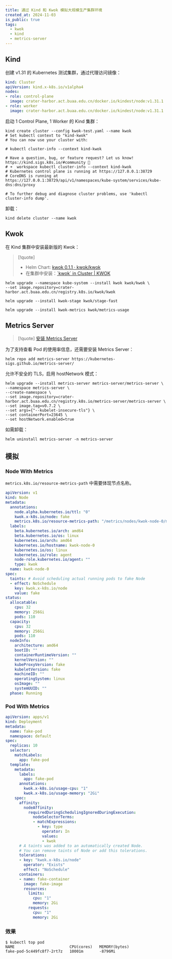 ```yaml
---
title: 通过 Kind 和 Kwok 模拟大规模生产集群环境
created_at: 2024-11-03
is_public: true
tags:
  - kwok
  - kind
  - metrics-server
---
```


## Kind

创建 v1.31 的 Kubernetes 测试集群，通过代理访问镜像：

```yaml
kind: Cluster
apiVersion: kind.x-k8s.io/v1alpha4
nodes:
- role: control-plane
  image: crater-harbor.act.buaa.edu.cn/docker.io/kindest/node:v1.31.1
- role: worker
  image: crater-harbor.act.buaa.edu.cn/docker.io/kindest/node:v1.31.1
```

启动 1 Control Plane, 1 Worker 的 Kind 集群：

```shell
kind create cluster --config kwok-test.yaml --name kwok
# Set kubectl context to "kind-kwok"
# You can now use your cluster with:

# kubectl cluster-info --context kind-kwok

# Have a question, bug, or feature request? Let us know! https://kind.sigs.k8s.io/#community 🙂
# ➜  workspace kubectl cluster-info --context kind-kwok
# Kubernetes control plane is running at https://127.0.0.1:38729
# CoreDNS is running at https://127.0.0.1:38729/api/v1/namespaces/kube-system/services/kube-dns:dns/proxy

# To further debug and diagnose cluster problems, use 'kubectl cluster-info dump'.
```

卸载：

```shell
kind delete cluster --name kwok
```

## Kwok

在 Kind 集群中安装最新版的 Kwok：

> [!quote]
>
> - Helm Chart: [kwok 0.1.1 · kwok/kwok](https://artifacthub.io/packages/helm/kwok/kwok)
> - 在集群中安装：[\`kwok\` in Cluster | KWOK](https://kwok.sigs.k8s.io/docs/user/kwok-in-cluster/)

```shell
helm upgrade --namespace kube-system --install kwok kwok/kwok \
--set image.repository=crater-harbor.act.buaa.edu.cn/registry.k8s.io/kwok/kwok

helm upgrade --install kwok-stage kwok/stage-fast

helm upgrade --install kwok-metrics kwok/metrics-usage
```

## Metrics Server

> [!quote] [安装 Metrics Server](../Helm/%E5%AE%89%E8%A3%85%20Metrics%20Server.md)

为了支持查看 Pod 的使用率信息，还需要安装 Metrics Server：

```shell
helm repo add metrics-server https://kubernetes-sigs.github.io/metrics-server/
```

允许不安全的 TLS，启用 hostNetwork 模式：

```shell
helm upgrade --install metrics-server metrics-server/metrics-server \
--namespace metrics-server \
--create-namespace \
--set image.repository=crater-harbor.act.buaa.edu.cn/registry.k8s.io/metrics-server/metrics-server \
--set image.tag=v0.7.2 \
--set args={"--kubelet-insecure-tls"} \
--set containerPort=23645 \
--set hostNetwork.enabled=true
```

如需卸载：

```shell
helm uninstall metrics-server -n metrics-server
```

## 模拟

### Node With Metrics

`metrics.k8s.io/resource-metrics-path` 中需要体现节点名称。

```yaml
apiVersion: v1
kind: Node
metadata:
  annotations:
    node.alpha.kubernetes.io/ttl: "0"
    kwok.x-k8s.io/node: fake
    metrics.k8s.io/resource-metrics-path: "/metrics/nodes/kwok-node-0/metrics/resource"
  labels:
    beta.kubernetes.io/arch: amd64
    beta.kubernetes.io/os: linux
    kubernetes.io/arch: amd64
    kubernetes.io/hostname: kwok-node-0
    kubernetes.io/os: linux
    kubernetes.io/role: agent
    node-role.kubernetes.io/agent: ""
    type: kwok
  name: kwok-node-0
spec:
  taints: # Avoid scheduling actual running pods to fake Node
  - effect: NoSchedule
    key: kwok.x-k8s.io/node
    value: fake
status:
  allocatable:
    cpu: 32
    memory: 256Gi
    pods: 110
  capacity:
    cpu: 32
    memory: 256Gi
    pods: 110
  nodeInfo:
    architecture: amd64
    bootID: ""
    containerRuntimeVersion: ""
    kernelVersion: ""
    kubeProxyVersion: fake
    kubeletVersion: fake
    machineID: ""
    operatingSystem: linux
    osImage: ""
    systemUUID: ""
  phase: Running
```

### Pod With Metrics

```yaml
apiVersion: apps/v1
kind: Deployment
metadata:
  name: fake-pod
  namespace: default
spec:
  replicas: 10
  selector:
    matchLabels:
      app: fake-pod
  template:
    metadata:
      labels:
        app: fake-pod
      annotations:
        kwok.x-k8s.io/usage-cpu: "1"
        kwok.x-k8s.io/usage-memory: "2Gi"
    spec:
      affinity:
        nodeAffinity:
          requiredDuringSchedulingIgnoredDuringExecution:
            nodeSelectorTerms:
            - matchExpressions:
              - key: type
                operator: In
                values:
                - kwok
      # A taints was added to an automatically created Node.
      # You can remove taints of Node or add this tolerations.
      tolerations:
      - key: "kwok.x-k8s.io/node"
        operator: "Exists"
        effect: "NoSchedule"
      containers:
      - name: fake-container
        image: fake-image
        resources:
          limits:
            cpu: "1"
            memory: 2Gi
          requests:
            cpu: "1"
            memory: 2Gi
```

### 效果

```shell
$ kubectl top pod
NAME                        CPU(cores)   MEMORY(bytes)
fake-pod-5c449fc8f7-2rt7z   10001m       -8796Mi
```
